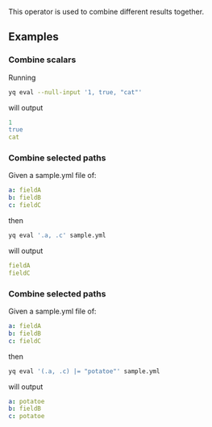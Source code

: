 This operator is used to combine different results together.
## Examples
### Combine scalars
Running
```bash
yq eval --null-input '1, true, "cat"'
```
will output
```yaml
1
true
cat
```

### Combine selected paths
Given a sample.yml file of:
```yaml
a: fieldA
b: fieldB
c: fieldC
```
then
```bash
yq eval '.a, .c' sample.yml
```
will output
```yaml
fieldA
fieldC
```

### Combine selected paths
Given a sample.yml file of:
```yaml
a: fieldA
b: fieldB
c: fieldC
```
then
```bash
yq eval '(.a, .c) |= "potatoe"' sample.yml
```
will output
```yaml
a: potatoe
b: fieldB
c: potatoe
```

